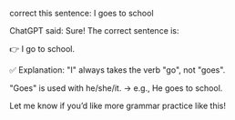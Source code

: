 correct this sentence: I goes to school


ChatGPT said:
Sure! The correct sentence is:

👉 I go to school.

✅ Explanation:
"I" always takes the verb "go", not "goes".

"Goes" is used with he/she/it.
→ e.g., He goes to school.

Let me know if you’d like more grammar practice like this!







